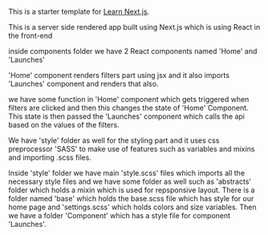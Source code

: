 This is a starter template for [Learn Next.js](https://nextjs.org/learn).


This is a server side rendered app built using Next.js  which is using React in the front-end

inside components folder we have 2 React components named 'Home' and 'Launches'

'Home' component renders filters part using jsx and it also imports 'Launches' component and renders that also.

we have some function in 'Home' component which gets triggered when filters are clicked and then this changes the state of 'Home' Component. This state is then passed the 'Launches' component which calls the api based on the values of the filters.

We have 'style' folder as well for the styling part and it uses css preprocessor 'SASS' to make use of features such as variables and mixins and importing .scss files.

Inside 'style' folder we have main 'style.scss' files which imports all the necessary style files and we have some folder as well such as 'abstracts' folder which holds a mixin which is used for repsponsive layout. There is a folder named 'base' which holds the base.scss file which has style for our home page and 'settings.scss' which holds colors and size variables. Then we have a folder 'Component' which has a style file for component 'Launches'.
